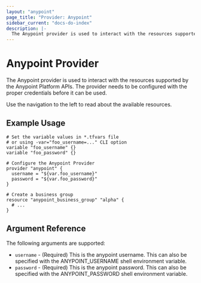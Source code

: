 ```yaml
---
layout: "anypoint"
page_title: "Provider: Anypoint"
sidebar_current: "docs-do-index"
description: |-
  The Anypoint provider is used to interact with the resources supported by the Anypoint Platform APIs. The provider needs to be configured with the proper credentials before it can be used.
---
```


# Anypoint Provider

The Anypoint provider is used to interact with the resources supported by the Anypoint Platform APIs. The provider needs to be configured with the proper credentials before it can be used.

Use the navigation to the left to read about the available resources.

## Example Usage

```hcl
# Set the variable values in *.tfvars file
# or using -var="foo_username=..." CLI option
variable "foo_username" {}
variable "foo_password" {}

# Configure the Anypoint Provider
provider "anypoint" {
  username = "${var.foo_username}"
  password = "${var.foo_password}"
}

# Create a business group
resource "anypoint_business_group" "alpha" {
  # ...
}
```

## Argument Reference

The following arguments are supported:

* `username` - (Required) This is the anypoint username. This can also be specified
  with the ANYPOINT_USERNAME shell environment variable.
* `password` - (Required) This is the anypoint password. This can also be specified
  with the ANYPOINT_PASSWORD shell environment variable.
